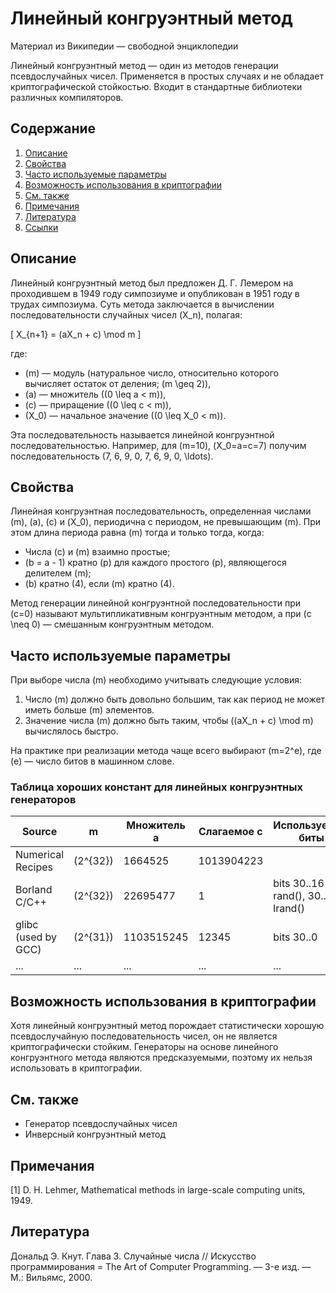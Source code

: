 # Линейный конгруэнтный метод
Материал из Википедии — свободной энциклопедии

Линейный конгруэнтный метод — один из методов генерации псевдослучайных чисел. Применяется в простых случаях и не обладает криптографической стойкостью. Входит в стандартные библиотеки различных компиляторов.

## Содержание
1. [Описание](#описание)
2. [Свойства](#свойства)
3. [Часто используемые параметры](#часто-используемые-параметры)
4. [Возможность использования в криптографии](#возможность-использования-в-криптографии)
5. [См. также](#см-также)
6. [Примечания](#примечания)
7. [Литература](#литература)
8. [Ссылки](#ссылки)

## Описание
Линейный конгруэнтный метод был предложен Д. Г. Лемером на проходившем в 1949 году симпозиуме и опубликован в 1951 году в трудах симпозиума. Суть метода заключается в вычислении последовательности случайных чисел \(X_n\), полагая:

\[ X_{n+1} = (aX_n + c) \mod m \]

где:
- \(m\) — модуль (натуральное число, относительно которого вычисляет остаток от деления; \(m \geq 2\)),
- \(a\) — множитель (\(0 \leq a < m\)),
- \(c\) — приращение (\(0 \leq c < m\)),
- \(X_0\) — начальное значение (\(0 \leq X_0 < m\)).

Эта последовательность называется линейной конгруэнтной последовательностью. Например, для \(m=10\), \(X_0=a=c=7\) получим последовательность \(7, 6, 9, 0, 7, 6, 9, 0, \ldots\).

## Свойства
Линейная конгруэнтная последовательность, определенная числами \(m\), \(a\), \(c\) и \(X_0\), периодична с периодом, не превышающим \(m\). При этом длина периода равна \(m\) тогда и только тогда, когда:
- Числа \(c\) и \(m\) взаимно простые;
- \(b = a - 1\) кратно \(p\) для каждого простого \(p\), являющегося делителем \(m\);
- \(b\) кратно \(4\), если \(m\) кратно \(4\).

Метод генерации линейной конгруэнтной последовательности при \(c=0\) называют мультипликативным конгруэнтным методом, а при \(c \neq 0\) — смешанным конгруэнтным методом.

## Часто используемые параметры
При выборе числа \(m\) необходимо учитывать следующие условия:
1. Число \(m\) должно быть довольно большим, так как период не может иметь больше \(m\) элементов.
2. Значение числа \(m\) должно быть таким, чтобы \((aX_n + c) \mod m\) вычислялось быстро.

На практике при реализации метода чаще всего выбирают \(m=2^e\), где \(e\) — число битов в машинном слове.

### Таблица хороших констант для линейных конгруэнтных генераторов
| Source | m | Множитель a | Слагаемое c | Используемые биты |
|--------|---|-------------|-------------|-------------------|
| Numerical Recipes | \(2^{32}\) | 1664525 | 1013904223 | |
| Borland C/C++ | \(2^{32}\) | 22695477 | 1 | bits 30..16 in rand(), 30..0 in lrand() |
| glibc (used by GCC) | \(2^{31}\) | 1103515245 | 12345 | bits 30..0 |
| ... | ... | ... | ... | ... |

## Возможность использования в криптографии
Хотя линейный конгруэнтный метод порождает статистически хорошую псевдослучайную последовательность чисел, он не является криптографически стойким. Генераторы на основе линейного конгруэнтного метода являются предсказуемыми, поэтому их нельзя использовать в криптографии.

## См. также
- Генератор псевдослучайных чисел
- Инверсный конгруэнтный метод

## Примечания
[1] D. H. Lehmer, Mathematical methods in large-scale computing units, 1949.

## Литература
Дональд Э. Кнут. Глава 3. Случайные числа // Искусство программирования = The Art of Computer Programming. — 3-е изд. — М.: Вильямс, 2000.
